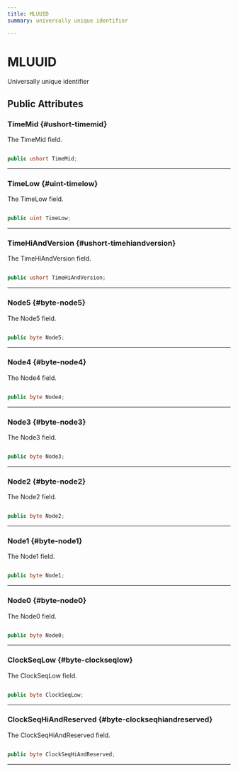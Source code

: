 ```yaml
---
title: MLUUID
summary: universally unique identifier 

---
```


# MLUUID




Universally unique identifier   





## Public Attributes

### TimeMid {#ushort-timemid}

The TimeMid field. 

```csharp

public ushort TimeMid;

```






-----------

### TimeLow {#uint-timelow}

The TimeLow field. 

```csharp

public uint TimeLow;

```






-----------

### TimeHiAndVersion {#ushort-timehiandversion}

The TimeHiAndVersion field. 

```csharp

public ushort TimeHiAndVersion;

```






-----------

### Node5 {#byte-node5}

The Node5 field. 

```csharp

public byte Node5;

```






-----------

### Node4 {#byte-node4}

The Node4 field. 

```csharp

public byte Node4;

```






-----------

### Node3 {#byte-node3}

The Node3 field. 

```csharp

public byte Node3;

```






-----------

### Node2 {#byte-node2}

The Node2 field. 

```csharp

public byte Node2;

```






-----------

### Node1 {#byte-node1}

The Node1 field. 

```csharp

public byte Node1;

```






-----------

### Node0 {#byte-node0}

The Node0 field. 

```csharp

public byte Node0;

```






-----------

### ClockSeqLow {#byte-clockseqlow}

The  ClockSeqLow  field. 

```csharp

public byte ClockSeqLow;

```






-----------

### ClockSeqHiAndReserved {#byte-clockseqhiandreserved}

The  ClockSeqHiAndReserved  field. 

```csharp

public byte ClockSeqHiAndReserved;

```






-----------

